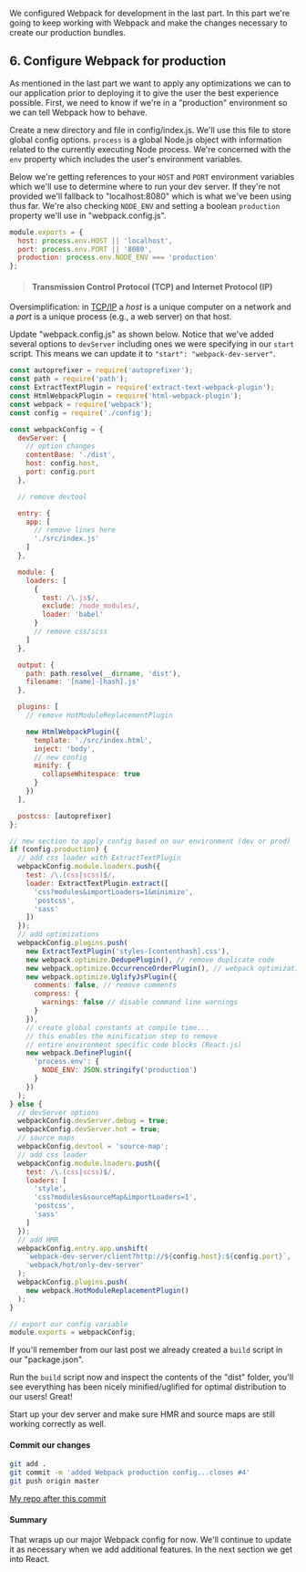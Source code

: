 We configured Webpack for development in the last part.  In this part we're going to keep working with Webpack and make the changes necessary to create our production bundles.

## 6. Configure Webpack for production

As mentioned in the last part we want to apply any optimizations we can to our application prior to deploying it to give the user the best experience possible.  First, we need to know if we're in a "production" environment so we can tell Webpack how to behave.

Create a new directory and file in config/index.js.  We'll use this file to store global config options. `process` is a global Node.js object with information related to the currently executing Node process.  We're concerned with the `env` property which includes the user's environment variables.  

Below we're getting references to your `HOST` and `PORT` environment variables which we'll use to determine where to run your dev server.  If they're not provided we'll fallback to "localhost:8080" which is what we've been using thus far.  We're also checking `NODE_ENV` and setting a boolean `production` property we'll use in "webpack.config.js".

```javascript
module.exports = {
  host: process.env.HOST || 'localhost',
  port: process.env.PORT || '8080',
  production: process.env.NODE_ENV === 'production'
};
```

> #### Transmission Control Protocol (TCP) and Internet Protocol (IP)
Oversimplification: in [TCP/IP](https://en.wikipedia.org/wiki/Internet_protocol_suite) a *host* is a unique computer on a network and a *port* is a unique process (e.g., a web server) on that host.

Update "webpack.config.js" as shown below.  Notice that we've added several options to `devServer` including ones we were specifying in our `start` script.  This means we can update it to `"start": "webpack-dev-server"`.

```javascript
const autoprefixer = require('autoprefixer');
const path = require('path');
const ExtractTextPlugin = require('extract-text-webpack-plugin');
const HtmlWebpackPlugin = require('html-webpack-plugin');
const webpack = require('webpack');
const config = require('./config');

const webpackConfig = {
  devServer: {
    // option changes
    contentBase: './dist',
    host: config.host,
    port: config.port
  },

  // remove devtool

  entry: {
    app: [
      // remove lines here
      './src/index.js'
    ]
  },

  module: {
    loaders: [
      {
        test: /\.js$/,
        exclude: /node_modules/,
        loader: 'babel'
      }
      // remove css/scss
    ]
  },

  output: {
    path: path.resolve(__dirname, 'dist'),
    filename: '[name]-[hash].js'
  },

  plugins: [
    // remove HotModuleReplacementPlugin

    new HtmlWebpackPlugin({
      template: './src/index.html',
      inject: 'body',
      // new config
      minify: {
        collapseWhitespace: true
      }
    })
  ],

  postcss: [autoprefixer]
};

// new section to apply config based on our environment (dev or prod)
if (config.production) {
  // add css loader with ExtractTextPlugin
  webpackConfig.module.loaders.push({
    test: /\.(css|scss)$/,
    loader: ExtractTextPlugin.extract([
      'css?modules&importLoaders=1&minimize',
      'postcss',
      'sass'
    ])
  });
  // add optimizations
  webpackConfig.plugins.push(
    new ExtractTextPlugin('styles-[contenthash].css'),
    new webpack.optimize.DedupePlugin(), // remove duplicate code
    new webpack.optimize.OccurrenceOrderPlugin(), // webpack optimization
    new webpack.optimize.UglifyJsPlugin({
      comments: false, // remove comments
      compress: {
        warnings: false // disable command line warnings
      }
    }),
    // create global constants at compile time...
    // this enables the minification step to remove
    // entire environment specific code blocks (React.js)
    new webpack.DefinePlugin({
      'process.env': {
        NODE_ENV: JSON.stringify('production')
      }
    })
  );
} else {
  // devServer options
  webpackConfig.devServer.debug = true;
  webpackConfig.devServer.hot = true;
  // source maps
  webpackConfig.devtool = 'source-map';
  // add css loader
  webpackConfig.module.loaders.push({
    test: /\.(css|scss)$/,
    loaders: [
      'style',
      'css?modules&sourceMap&importLoaders=1',
      'postcss',
      'sass'
    ]
  });
  // add HMR
  webpackConfig.entry.app.unshift(
    `webpack-dev-server/client?http://${config.host}:${config.port}`,
    'webpack/hot/only-dev-server'
  );
  webpackConfig.plugins.push(
    new webpack.HotModuleReplacementPlugin()
  );
}

// export our config variable
module.exports = webpackConfig;

```

If you'll remember from our last post we already created a `build` script in our "package.json".

Run the `build` script now and inspect the contents of the "dist" folder, you'll see everything has been nicely minified/uglified for optimal distribution to our users!  Great!

Start up your dev server and make sure HMR and source maps are still working correctly as well.

#### Commit our changes

```bash
git add .
git commit -m 'added Webpack production config...closes #4'
git push origin master
```

[My repo after this commit](https://github.com/bschnelle/react-starter-kit/tree/d4b5ccc63c9f795f3f97525cfd159cedc7c52017)

#### Summary
That wraps up our major Webpack config for now.  We'll continue to update it as necessary when we add additional features.  In the next section we get into React.
